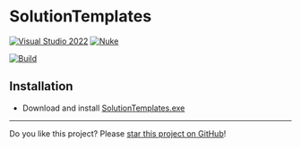 # SolutionTemplates

<!--#if (Revit2017)
[![Revit 2017](https://img.shields.io/badge/Revit-2017+-blue.svg)](../..)
#elseif (Revit2018)
[![Revit 2018](https://img.shields.io/badge/Revit-2018+-blue.svg)](../..)
#elseif (Revit2019)
[![Revit 2019](https://img.shields.io/badge/Revit-2019+-blue.svg)](../..)
#elseif (Revit2020)
[![Revit 2020](https://img.shields.io/badge/Revit-2020+-blue.svg)](../..)
#elseif (Revit2021)
[![Revit 2021](https://img.shields.io/badge/Revit-2021+-blue.svg)](../..)
#elseif (Revit2022)
[![Revit 2022](https://img.shields.io/badge/Revit-2022+-blue.svg)](../..)
#elseif (Revit2023)
[![Revit 2023](https://img.shields.io/badge/Revit-2023+-blue.svg)](../..)
#elseif (Revit2024)
[![Revit 2024](https://img.shields.io/badge/Revit-2024+-blue.svg)](../..)
#else
[![Revit 2017](https://img.shields.io/badge/Revit-2017+-blue.svg)](../..)
#endif-->
[![Visual Studio 2022](https://img.shields.io/badge/Visual%20Studio-2022-blue)](../..)
[![Nuke](https://img.shields.io/badge/Nuke-Build-blue)](https://nuke.build/)
<!--#if (License)
[![License MIT](https://img.shields.io/badge/License-MIT-blue.svg)](LICENSE)
#endif-->
[![Build](../../actions/workflows/Build.yml/badge.svg)](../../actions)

## Installation

* Download and install [SolutionTemplates.exe](../../releases/latest/download/SolutionTemplates.zip)

<!--#if (License)
## License

This project is [licensed](LICENSE) under the [MIT Licence](https://en.wikipedia.org/wiki/MIT_License).

#endif-->
---

Do you like this project? Please [star this project on GitHub](../../stargazers)!